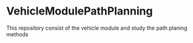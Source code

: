 # VehicleModulePathPlanning
This repository consist of the vehicle module and study the path planing methods

